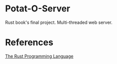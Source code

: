 # Potat-O-Server

Rust book's final project. Multi-threaded web server.

# References
[The Rust Programming Language](https://doc.rust-lang.org/book/ch20-00-final-project-a-web-server.html)